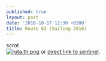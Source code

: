```yaml
---
published: true
layout: post
date: '2016-10-17 12:30 +0200'
title: Route 63 (Sailing 2016)
---
```

scrot  
[![ruta.th.png](https://cdn.scrot.moe/images/2016/10/17/ruta.th.png)](https://cdn.scrot.moe/images/2016/10/17/ruta.png)
or [direct link to sentinel](http://web.sentinel.hr/#/shared/route/a3ff51067c56484f94939a08d534aeb1).
